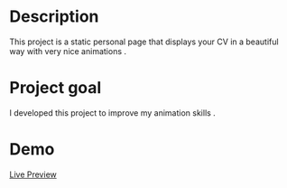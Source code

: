 # Description
This project is a static personal page that displays your CV in a beautiful way with very nice animations .

# Project goal
I developed this project to improve my animation skills .
# Demo
[Live Preview](https://jihado-i.github.io/AnimatedPortfoiio/)
